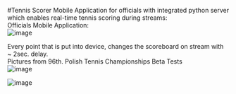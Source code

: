 #Tennis Scorer Mobile Application for officials with integrated python server which enables real-time tennis scoring during streams:<br>
Officials Mobile Application:<br>
![image](https://github.com/piotrszymanskiCV/scorer/assets/148684506/d9f090c9-a6f3-4338-b323-39ab3e208a59)<br>

Every point that is put into device, changes the scoreboard on stream with ~ 2sec. delay. <br>
Pictures from 96th. Polish Tennis Championships Beta Tests<br>
![image](https://github.com/piotrszymanskiCV/scorer/assets/148684506/19e654ad-e629-4128-a1b4-379988ac6595)<br>

![image](https://github.com/piotrszymanskiCV/scorer/assets/148684506/dd23ef33-fbef-4e5d-8dc2-dc064ff94884)<br>


